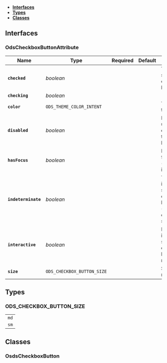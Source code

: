 * [**Interfaces**](#interfaces)
* [**Types**](#types)
* [**Classes**](#classes)

## Interfaces

### OdsCheckboxButtonAttribute
|Name | Type | Required | Default | Description|
|---|---|:---:|---|---|
|**`checked`** | _boolean_ |  |  | The checked status of the checkbox button|
|**`checking`** | _boolean_ |  |  | |
|**`color`** | `ODS_THEME_COLOR_INTENT` |  |  | The color theme|
|**`disabled`** | _boolean_ |  |  | Prevent the user from clicking on the radio button|
|**`hasFocus`** | _boolean_ |  |  | Display a focus style (only if interactive)|
|**`indeterminate`** | _boolean_ |  |  | The indeterminate status of the checkbox button (override checked status)|
|**`interactive`** | _boolean_ |  |  | Display an interactive style when clicking or hovering the radio button|
|**`size`** | `ODS_CHECKBOX_BUTTON_SIZE` |  |  | Size of the radio button|

## Types

### ODS_CHECKBOX_BUTTON_SIZE
|  |
|:---:|
| `md` |
| `sm` |

## Classes

### OsdsCheckboxButton